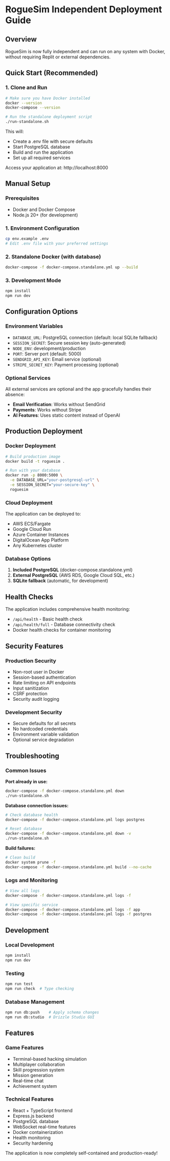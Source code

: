 # RogueSim Independent Deployment Guide

## Overview
RogueSim is now fully independent and can run on any system with Docker, without requiring Replit or external dependencies.

## Quick Start (Recommended)

### 1. Clone and Run
```bash
# Make sure you have Docker installed
docker --version
docker-compose --version

# Run the standalone deployment script
./run-standalone.sh
```

This will:
- Create a .env file with secure defaults
- Start PostgreSQL database
- Build and run the application
- Set up all required services

Access your application at: http://localhost:8000

## Manual Setup

### Prerequisites
- Docker and Docker Compose
- Node.js 20+ (for development)

### 1. Environment Configuration
```bash
cp env.example .env
# Edit .env file with your preferred settings
```

### 2. Standalone Docker (with database)
```bash
docker-compose -f docker-compose.standalone.yml up --build
```

### 3. Development Mode
```bash
npm install
npm run dev
```

## Configuration Options

### Environment Variables
- `DATABASE_URL`: PostgreSQL connection (default: local SQLite fallback)
- `SESSION_SECRET`: Secure session key (auto-generated)
- `NODE_ENV`: development/production
- `PORT`: Server port (default: 5000)
- `SENDGRID_API_KEY`: Email service (optional)
- `STRIPE_SECRET_KEY`: Payment processing (optional)

### Optional Services
All external services are optional and the app gracefully handles their absence:

- **Email Verification**: Works without SendGrid
- **Payments**: Works without Stripe 
- **AI Features**: Uses static content instead of OpenAI

## Production Deployment

### Docker Deployment
```bash
# Build production image
docker build -t roguesim .

# Run with your database
docker run -p 8000:5000 \
  -e DATABASE_URL="your-postgresql-url" \
  -e SESSION_SECRET="your-secure-key" \
  roguesim
```

### Cloud Deployment
The application can be deployed to:
- AWS ECS/Fargate
- Google Cloud Run
- Azure Container Instances
- DigitalOcean App Platform
- Any Kubernetes cluster

### Database Options
1. **Included PostgreSQL** (docker-compose.standalone.yml)
2. **External PostgreSQL** (AWS RDS, Google Cloud SQL, etc.)
3. **SQLite fallback** (automatic, for development)

## Health Checks

The application includes comprehensive health monitoring:
- `/api/health` - Basic health check
- `/api/health/full` - Database connectivity check
- Docker health checks for container monitoring

## Security Features

### Production Security
- Non-root user in Docker
- Session-based authentication
- Rate limiting on API endpoints
- Input sanitization
- CSRF protection
- Security audit logging

### Development Security
- Secure defaults for all secrets
- No hardcoded credentials
- Environment variable validation
- Optional service degradation

## Troubleshooting

### Common Issues

**Port already in use:**
```bash
docker-compose -f docker-compose.standalone.yml down
./run-standalone.sh
```

**Database connection issues:**
```bash
# Check database health
docker-compose -f docker-compose.standalone.yml logs postgres

# Reset database
docker-compose -f docker-compose.standalone.yml down -v
./run-standalone.sh
```

**Build failures:**
```bash
# Clean build
docker system prune -f
docker-compose -f docker-compose.standalone.yml build --no-cache
```

### Logs and Monitoring
```bash
# View all logs
docker-compose -f docker-compose.standalone.yml logs -f

# View specific service
docker-compose -f docker-compose.standalone.yml logs -f app
docker-compose -f docker-compose.standalone.yml logs -f postgres
```

## Development

### Local Development
```bash
npm install
npm run dev
```

### Testing
```bash
npm run test
npm run check  # Type checking
```

### Database Management
```bash
npm run db:push    # Apply schema changes
npm run db:studio  # Drizzle Studio GUI
```

## Features

### Game Features
- Terminal-based hacking simulation
- Multiplayer collaboration
- Skill progression system
- Mission generation
- Real-time chat
- Achievement system

### Technical Features
- React + TypeScript frontend
- Express.js backend
- PostgreSQL database
- WebSocket real-time features
- Docker containerization
- Health monitoring
- Security hardening

The application is now completely self-contained and production-ready!